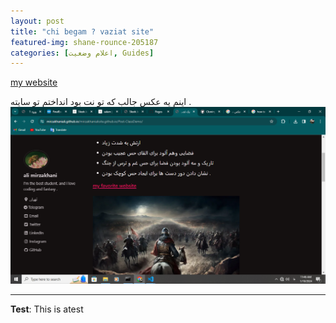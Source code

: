 ```yaml
---
layout: post
title: "chi begam ? vaziat site"
featured-img: shane-rounce-205187
categories: [اعلام وضعیت, Guides]
---
```

[my website](https://mirzakhaniali.github.io/mirzakhanialisite.github.io/)

اینم یه عکس جالب که تو نت بود انداختم تو سایته . 
![alt text](../assets/img/posts/Screenshot(120).png "اینه دیگه")

---
**Test**: This is atest